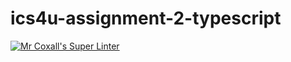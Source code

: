 # ics4u-assignment-2-typescript

[![Mr Coxall's Super Linter](https://github.com/Rodas-Nega1/ics4u-assignment-2-typescript/workflows/Mr%20Coxall's%20Super%20Linter/badge.svg)](https://github.com/Rodas-Nega1/ics4u-assignment-2-typescript/actions/)
